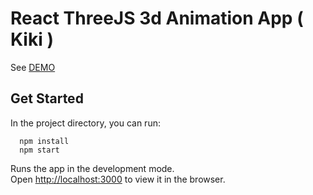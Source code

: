 # React ThreeJS 3d Animation App ( Kiki )

See [DEMO](https://613285501922b10007272460--gallant-wing-05570c.netlify.app/)

## Get Started

In the project directory, you can run:

```
  npm install 
  npm start
```

Runs the app in the development mode.\
Open [http://localhost:3000](http://localhost:3000) to view it in the browser.



